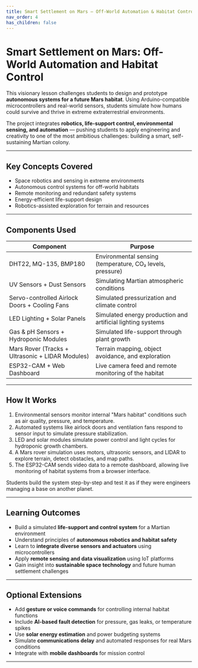```yaml
---
title: Smart Settlement on Mars – Off-World Automation & Habitat Control
nav_order: 4
has_children: false
---
```


# Smart Settlement on Mars: Off-World Automation and Habitat Control

This visionary lesson challenges students to design and prototype **autonomous systems for a future Mars habitat**. Using Arduino-compatible microcontrollers and real-world sensors, students simulate how humans could survive and thrive in extreme extraterrestrial environments.

The project integrates **robotics, life-support control, environmental sensing, and automation** — pushing students to apply engineering and creativity to one of the most ambitious challenges: building a smart, self-sustaining Martian colony.

---

## Key Concepts Covered

- Space robotics and sensing in extreme environments  
- Autonomous control systems for off-world habitats  
- Remote monitoring and redundant safety systems  
- Energy-efficient life-support design  
- Robotics-assisted exploration for terrain and resources

---

## Components Used

| Component                                         | Purpose                                                       |
|--------------------------------------------------|----------------------------------------------------------------|
| DHT22, MQ-135, BMP180                            | Environmental sensing (temperature, CO₂ levels, pressure)     |
| UV Sensors + Dust Sensors                        | Simulating Martian atmospheric conditions                     |
| Servo-controlled Airlock Doors + Cooling Fans    | Simulated pressurization and climate control                  |
| LED Lighting + Solar Panels                      | Simulated energy production and artificial lighting systems   |
| Gas & pH Sensors + Hydroponic Modules            | Simulated life-support through plant growth                   |
| Mars Rover (Tracks + Ultrasonic + LIDAR Modules) | Terrain mapping, object avoidance, and exploration            |
| ESP32-CAM + Web Dashboard                        | Live camera feed and remote monitoring of the habitat         |

---

## How It Works

1. Environmental sensors monitor internal "Mars habitat" conditions such as air quality, pressure, and temperature.  
2. Automated systems like airlock doors and ventilation fans respond to sensor input to simulate pressure stabilization.  
3. LED and solar modules simulate power control and light cycles for hydroponic growth chambers.  
4. A Mars rover simulation uses motors, ultrasonic sensors, and LIDAR to explore terrain, detect obstacles, and map paths.  
5. The ESP32-CAM sends video data to a remote dashboard, allowing live monitoring of habitat systems from a browser interface.

Students build the system step-by-step and test it as if they were engineers managing a base on another planet.

---

## Learning Outcomes

- Build a simulated **life-support and control system** for a Martian environment  
- Understand principles of **autonomous robotics and habitat safety**  
- Learn to **integrate diverse sensors and actuators** using microcontrollers  
- Apply **remote sensing and data visualization** using IoT platforms  
- Gain insight into **sustainable space technology** and future human settlement challenges

---

## Optional Extensions

- Add **gesture or voice commands** for controlling internal habitat functions  
- Include **AI-based fault detection** for pressure, gas leaks, or temperature spikes  
- Use **solar energy estimation** and power budgeting systems  
- Simulate **communications delay** and automated responses for real Mars conditions  
- Integrate with **mobile dashboards** for mission control

---


